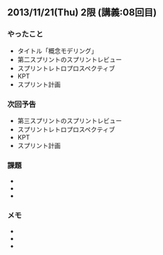 ## 2013/11/21(Thu) 2限 (講義:08回目)

### やったこと

 * タイトル「概念モデリング」
 * 第二スプリントのスプリントレビュー
 * スプリントレトロプロスペクティブ
 * KPT
 * スプリント計画

### 次回予告

 * 第三スプリントのスプリントレビュー
 * スプリントレトロプロスペクティブ
 * KPT
 * スプリント計画

### 課題

 * 
 * 
 * 


### メモ

 * 
 * 
 * 
 
